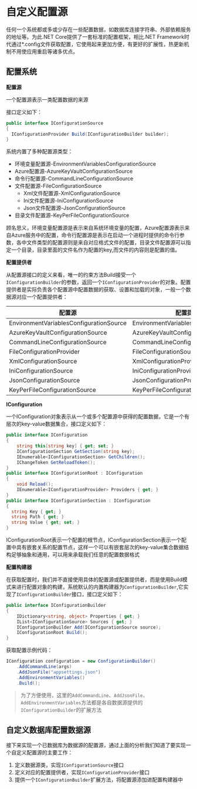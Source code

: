 # 自定义配置源

任何一个系统都或多或少存在一些配置数据，如数据库连接字符串、外部依赖服务的地址等。为此.NET Core提供了一套标准的配置框架，相比.NET Framework时代通过*.config文件获取配置，它使用起来更加方便，有更好的扩展性，热更新机制不用使应用重启等诸多优点。

## 配置系统

**配置源**

一个配置源表示一类配置数据的来源

接口定义如下：
```C#
public interface IConfigurationSource
{
  IConfigurationProvider Build(IConfigurationBuilder builder);
}
```

系统内置了多种配置源类型：
- 环境变量配置源-EnvironmentVariablesConfigurationSource
- Azure配置源-AzureKeyVaultConfigurationSource
- 命令行配置源-CommandLineConfigurationSource
- 文件配置源-FileConfigurationSource
  - Xml文件配置源-XmlConfigurationSource
  - Ini文件配置源-IniConfigurationSource
  - Json文件配置源-JsonConfigurationSource
- 目录文件配置源-KeyPerFileConfigurationSource

顾名思义，环境变量配置源是表示来自系统环境变量的配置，Azure配置源表示来自Azure服务中的配置，命令行配置源是表示在启动一个进程时提供的命令行参数，各中文件类型的配置源则是来自对应格式文件的配置，目录文件配置源可以指定一个目录，目录里面的文件名作为配置的key,而文件的内容则是配置的值。


**配置提供者**

从配置源接口的定义来看，唯一的约束方法Build接受一个`IConfigurationBuilder`的参数，返回一个`IConfigurationProvider`的对象。配置提供者是实际负责各个配置源中配置数据的获取、设置和加载的对象，一般一个数据源对应一个配置提供者：

|配置源|配置提供程序|
|---|---|
|EnvironmentVariablesConfigurationSource|EnvironmentVariablesConfigurationProvider|
|AzureKeyVaultConfigurationSource|AzureKeyVaultConfigurationProvider|
|CommandLineConfigurationSource|CommandLineConfigurationProvider|
|FileConfigurationProvider|FileConfigurationSource|
|XmlConfigurationSource|XmlConfigurationProvider|
|IniConfigurationSource|IniConfigurationProvider|
|JsonConfigurationSource|JsonConfigurationProvider|
|KeyPerFileConfigurationSource|KeyPerFileConfigurationProvider|

**IConfiguration**

一个IConfiguration对象表示从一个或多个配置源中获得的配置数据，它是一个有层次的key-value数据集合，接口定义如下：
```C#
public interface IConfiguration
{
    string this[string key] { get; set; }
    IConfigurationSection GetSection(string key);
    IEnumerable<IConfigurationSection> GetChildren();
    IChangeToken GetReloadToken();
}
public interface IConfigurationRoot : IConfiguration
{
    void Reload();
    IEnumerable<IConfigurationProvider> Providers { get; }
}
public interface IConfigurationSection : IConfiguration
{
  string Key { get; }
  string Path { get; }
  string Value { get; set; }
}
```

IConfigurationRoot表示一个配置的根节点，IConfigurationSection表示一个配置中具有嵌套关系的配置节点，这样一个可以有嵌套层次的key-value集合数据结构足够抽象和通用，可以用来承载我们任意的配置数据格式

**配置构建器**

在获取配置时，我们并不直接使用具体的配置源或配置提供者，而是使用Build模式来进行配置对象的构建，系统默认的内置构建器为`ConfigurationBuilder`,它实现了`IConfigurationBuilder`接口，接口定义如下：
```C#
public interface IConfigurationBuilder
{
    IDictionary<string, object> Properties { get; }
    IList<IConfigurationSource> Sources { get; }
    IConfigurationBuilder Add(IConfigurationSource source);
    IConfigurationRoot Build();
}
```

获取配置示例代码：
```C#
IConfiguration configuration = new ConfigurationBuilder()
    .AddCommandLine(args)
    .AddJsonFile("appsettings.json")
    .AddEnvironmentVariables()
    .Build();
```

> 为了方便使用，这里的`AddCommandLine`、`AddJsonFile`、`AddEnvironmentVariables`方法都是各自数据源提供的`IConfigurationBuilder`的扩展方法

## 自定义数据库配置数据源

接下来实现一个已数据库为数据源的配置源，通过上面的分析我们知道了要实现一个自定义配置源的主要工作：
1. 定义数据源类，实现`IConfigurationSource`接口
2. 定义对应的配置提供者，实现`IConfigurationProvider`接口
3. 提供一个`IConfigurationBuilder`扩展方法，将配置源添加进配置构建器中


